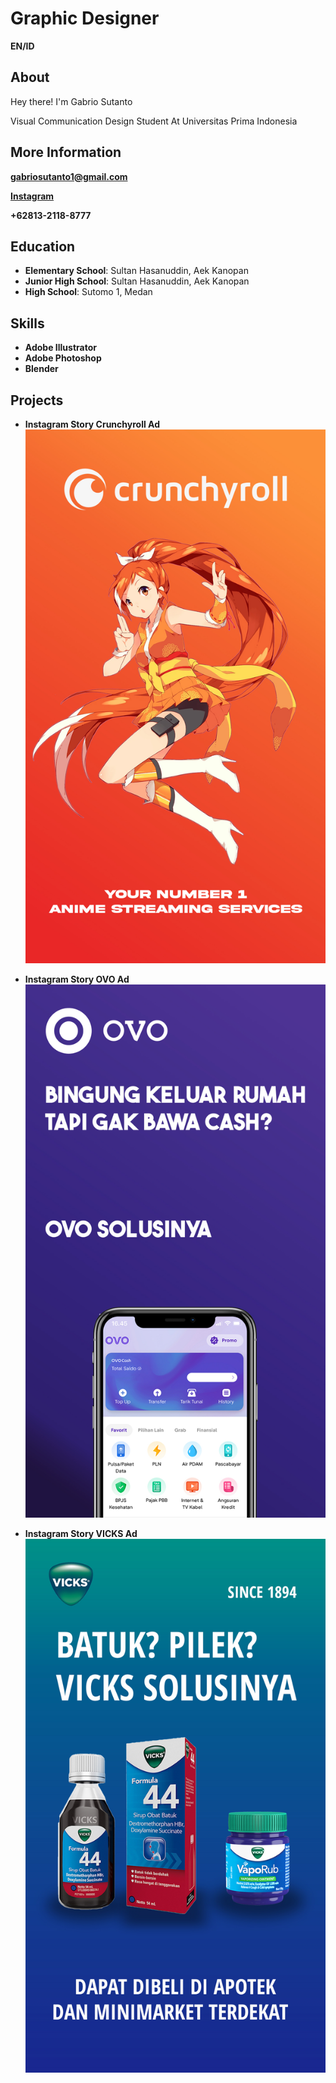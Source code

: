 # Graphic Designer

**EN/ID**

## About
Hey there! I'm Gabrio Sutanto

Visual Communication Design Student At Universitas Prima Indonesia

## More Information

**gabriosutanto1@gmail.com**

**[Instagram](https://www.instagram.com/aqulyss/)**

**+62813-2118-8777**

## Education
- **Elementary School**: Sultan Hasanuddin, Aek Kanopan
- **Junior High School**: Sultan Hasanuddin, Aek Kanopan
- **High School**: Sutomo 1, Medan

## Skills
- **Adobe Illustrator**
- **Adobe Photoshop**
- **Blender**

## Projects
- **Instagram Story Crunchyroll Ad**
![image](/asset/Story%20CRUNCHYROLL.jpg)

- **Instagram Story OVO Ad**
![image](/asset/Story%20OVO.jpg)

- **Instagram Story VICKS Ad**
![image](/asset/Story%20VICKS.jpg)
